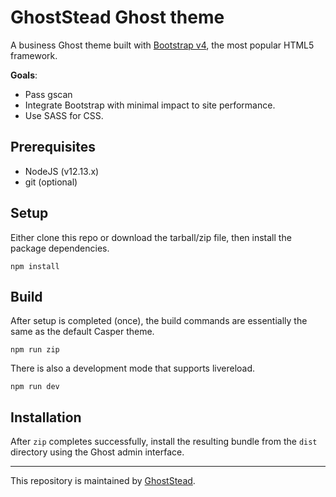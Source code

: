 # GhostStead Ghost theme

A business Ghost theme built with [Bootstrap v4](https://getbootstrap.com/), the most popular HTML5 framework.

**Goals**:
* Pass gscan
* Integrate Bootstrap with minimal impact to site performance.
* Use SASS for CSS.

## Prerequisites
* NodeJS (v12.13.x)
* git (optional)

## Setup
Either clone this repo or download the tarball/zip file, then install the package
dependencies.

```shell script
npm install
```

## Build
After setup is completed (once), the build commands are essentially the same as
the default Casper theme.

```shell script
npm run zip
```

There is also a development mode that supports livereload.
```shell script
npm run dev
```

## Installation
After `zip` completes successfully, install the resulting bundle from the
`dist` directory using the Ghost admin interface.

***

This repository is maintained by [GhostStead](https://www.ghoststead.com).
